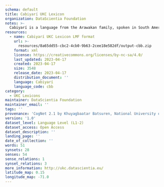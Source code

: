 ```yaml
---
schema: default
title: Cabiyarí UKC Lexicon
organization: DataScientia Foundation
notes: >-
  Cabiyarí is a language from the Arawakan family, spoken in South America. The UKC Lexicon of Cabiyarí is represented as a lexico-semantic network. It consists of words, word senses, synsets, as well as sense-level and synset-level relationships.
resources:
  - name: Cabiyarí UKC Lexicon LMF format
    url: >-
      resources/8a65dd55-cbc2-4cb0-9b63-2cee18e582df/output-cbb.zip
    format: xml
    license: https://creativecommons.org/licenses/by-nc-sa/4.0/
    last_updated: 2023-04-17
    created: 2023-04-17
    size: 3548
    release_date: 2023-04-17
    distribution_document: ''
    language: Cabiyarí
    language_code: cbb
category:
  - UKC Lexicons
maintainer: DataScientia Foundation
maintainer_email: ''
tags: ''
provenance: 'CogNet 2.1 by Khuyagbaatar Batsuren, National University of Mongolia (http://cognet.ukc.disi.unitn.it); UniMet: Universal Metonymy 1.0 by Temuulen Khishigsuren and Gábor Bella (http://ukc.disi.unitn.it/index.php/metonymy/); Native Languages of the Americas 2021.11. by Laura Redish and Orrin Lewis (http://www.native-languages.org); Princeton WordNet 2.1 by Princeton University (https://wordnet.princeton.edu)'
version: '1.0'
dataset_level: Language Level (L1-2)
dataset_access: Open Access
dataset_description: ''
landing_page: ''
date_of_collection: ''
words: 51
synsets: 28
senses: 54
sense_relations: 1
synset_relations: 3
more_information: http://ukc.datascientia.eu/
latitude_map: 0.15
longitude_map: -71.0
---
```

